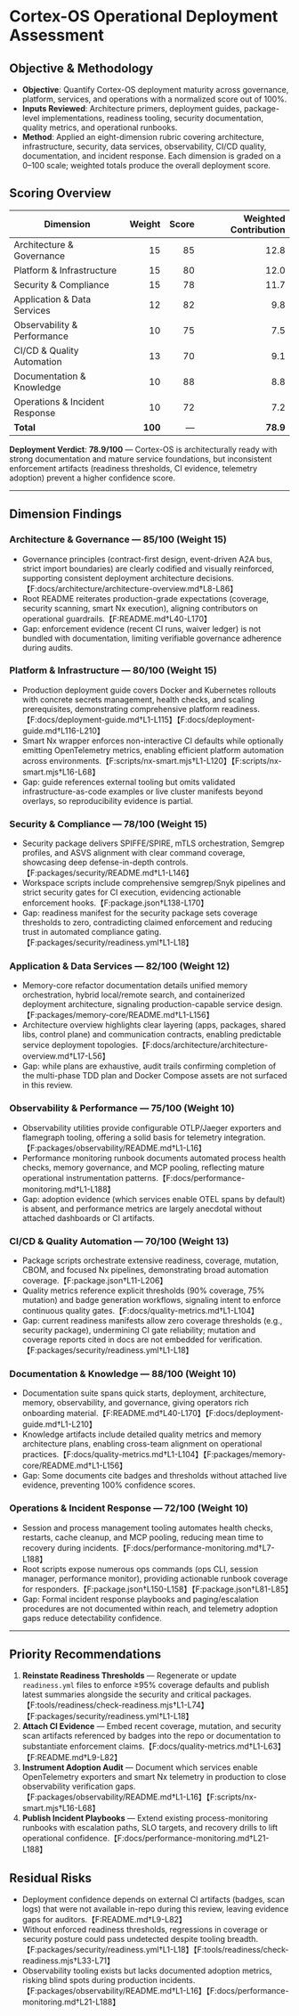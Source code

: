 # Cortex-OS Operational Deployment Assessment

## Objective & Methodology
- **Objective**: Quantify Cortex-OS deployment maturity across governance, platform, services, and operations with a normalized score out of 100%.
- **Inputs Reviewed**: Architecture primers, deployment guides, package-level implementations, readiness tooling, security documentation, quality metrics, and operational runbooks.
- **Method**: Applied an eight-dimension rubric covering architecture, infrastructure, security, data services, observability, CI/CD quality, documentation, and incident response. Each dimension is graded on a 0–100 scale; weighted totals produce the overall deployment score.

## Scoring Overview
| Dimension | Weight | Score | Weighted Contribution |
|-----------|-------:|------:|----------------------:|
| Architecture & Governance | 15 | 85 | 12.8 |
| Platform & Infrastructure | 15 | 80 | 12.0 |
| Security & Compliance | 15 | 78 | 11.7 |
| Application & Data Services | 12 | 82 | 9.8 |
| Observability & Performance | 10 | 75 | 7.5 |
| CI/CD & Quality Automation | 13 | 70 | 9.1 |
| Documentation & Knowledge | 10 | 88 | 8.8 |
| Operations & Incident Response | 10 | 72 | 7.2 |
| **Total** | **100** | — | **78.9** |

**Deployment Verdict**: **78.9/100** — Cortex-OS is architecturally ready with strong documentation and mature service foundations, but inconsistent enforcement artifacts (readiness thresholds, CI evidence, telemetry adoption) prevent a higher confidence score.

---

## Dimension Findings

### Architecture & Governance — 85/100 (Weight 15)
- Governance principles (contract-first design, event-driven A2A bus, strict import boundaries) are clearly codified and visually reinforced, supporting consistent deployment architecture decisions.【F:docs/architecture/architecture-overview.md†L8-L86】
- Root README reiterates production-grade expectations (coverage, security scanning, smart Nx execution), aligning contributors on operational guardrails.【F:README.md†L40-L170】
- Gap: enforcement evidence (recent CI runs, waiver ledger) is not bundled with documentation, limiting verifiable governance adherence during audits.

### Platform & Infrastructure — 80/100 (Weight 15)
- Production deployment guide covers Docker and Kubernetes rollouts with concrete secrets management, health checks, and scaling prerequisites, demonstrating comprehensive platform readiness.【F:docs/deployment-guide.md†L1-L115】【F:docs/deployment-guide.md†L116-L210】
- Smart Nx wrapper enforces non-interactive CI defaults while optionally emitting OpenTelemetry metrics, enabling efficient platform automation across environments.【F:scripts/nx-smart.mjs†L1-L120】【F:scripts/nx-smart.mjs†L16-L68】
- Gap: guide references external tooling but omits validated infrastructure-as-code examples or live cluster manifests beyond overlays, so reproducibility evidence is partial.

### Security & Compliance — 78/100 (Weight 15)
- Security package delivers SPIFFE/SPIRE, mTLS orchestration, Semgrep profiles, and ASVS alignment with clear command coverage, showcasing deep defense-in-depth controls.【F:packages/security/README.md†L1-L146】
- Workspace scripts include comprehensive semgrep/Snyk pipelines and strict security gates for CI execution, evidencing actionable enforcement hooks.【F:package.json†L138-L170】
- Gap: readiness manifest for the security package sets coverage thresholds to zero, contradicting claimed enforcement and reducing trust in automated compliance gating.【F:packages/security/readiness.yml†L1-L18】

### Application & Data Services — 82/100 (Weight 12)
- Memory-core refactor documentation details unified memory orchestration, hybrid local/remote search, and containerized deployment architecture, signaling production-capable service design.【F:packages/memory-core/README.md†L1-L156】
- Architecture overview highlights clear layering (apps, packages, shared libs, control plane) and communication contracts, enabling predictable service deployment topologies.【F:docs/architecture/architecture-overview.md†L17-L56】
- Gap: while plans are exhaustive, audit trails confirming completion of the multi-phase TDD plan and Docker Compose assets are not surfaced in this review.

### Observability & Performance — 75/100 (Weight 10)
- Observability utilities provide configurable OTLP/Jaeger exporters and flamegraph tooling, offering a solid basis for telemetry integration.【F:packages/observability/README.md†L1-L16】
- Performance monitoring runbook documents automated process health checks, memory governance, and MCP pooling, reflecting mature operational instrumentation patterns.【F:docs/performance-monitoring.md†L1-L188】
- Gap: adoption evidence (which services enable OTEL spans by default) is absent, and performance metrics are largely anecdotal without attached dashboards or CI artifacts.

### CI/CD & Quality Automation — 70/100 (Weight 13)
- Package scripts orchestrate extensive readiness, coverage, mutation, CBOM, and focused Nx pipelines, demonstrating broad automation coverage.【F:package.json†L11-L206】
- Quality metrics reference explicit thresholds (90% coverage, 75% mutation) and badge generation workflows, signaling intent to enforce continuous quality gates.【F:docs/quality-metrics.md†L1-L104】
- Gap: current readiness manifests allow zero coverage thresholds (e.g., security package), undermining CI gate reliability; mutation and coverage reports cited in docs are not embedded for verification.【F:packages/security/readiness.yml†L1-L18】

### Documentation & Knowledge — 88/100 (Weight 10)
- Documentation suite spans quick starts, deployment, architecture, memory, observability, and governance, giving operators rich onboarding material.【F:README.md†L40-L170】【F:docs/deployment-guide.md†L1-L210】
- Knowledge artifacts include detailed quality metrics and memory architecture plans, enabling cross-team alignment on operational practices.【F:docs/quality-metrics.md†L1-L104】【F:packages/memory-core/README.md†L1-L156】
- Gap: Some documents cite badges and thresholds without attached live evidence, preventing 100% confidence scores.

### Operations & Incident Response — 72/100 (Weight 10)
- Session and process management tooling automates health checks, restarts, cache cleanup, and MCP pooling, reducing mean time to recovery during incidents.【F:docs/performance-monitoring.md†L7-L188】
- Root scripts expose numerous ops commands (ops CLI, session manager, performance monitor), providing actionable runbook coverage for responders.【F:package.json†L150-L158】【F:package.json†L81-L85】
- Gap: Formal incident response playbooks and paging/escalation procedures are not documented within reach, and telemetry adoption gaps reduce detectability confidence.

---

## Priority Recommendations
1. **Reinstate Readiness Thresholds** — Regenerate or update `readiness.yml` files to enforce ≥95% coverage defaults and publish latest summaries alongside the security and critical packages.【F:tools/readiness/check-readiness.mjs†L1-L74】【F:packages/security/readiness.yml†L1-L18】
2. **Attach CI Evidence** — Embed recent coverage, mutation, and security scan artifacts referenced by badges into the repo or documentation to substantiate enforcement claims.【F:docs/quality-metrics.md†L1-L63】【F:README.md†L9-L82】
3. **Instrument Adoption Audit** — Document which services enable OpenTelemetry exporters and smart Nx telemetry in production to close observability verification gaps.【F:packages/observability/README.md†L1-L16】【F:scripts/nx-smart.mjs†L16-L68】
4. **Publish Incident Playbooks** — Extend existing process-monitoring runbooks with escalation paths, SLO targets, and recovery drills to lift operational confidence.【F:docs/performance-monitoring.md†L21-L188】

## Residual Risks
- Deployment confidence depends on external CI artifacts (badges, scan logs) that were not available in-repo during this review, leaving evidence gaps for auditors.【F:README.md†L9-L82】
- Without enforced readiness thresholds, regressions in coverage or security posture could pass undetected despite tooling breadth.【F:packages/security/readiness.yml†L1-L18】【F:tools/readiness/check-readiness.mjs†L33-L71】
- Observability tooling exists but lacks documented adoption metrics, risking blind spots during production incidents.【F:packages/observability/README.md†L1-L16】【F:docs/performance-monitoring.md†L21-L188】

